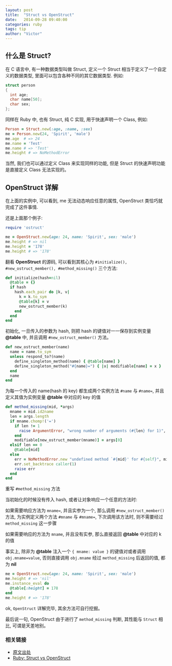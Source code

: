 ```yaml
---
layout: post
title:  "Struct vs OpenStruct"
date:   2014-09-28 09:40:00
categories: ruby
tags: tip
author: "Victor"
---
```


## 什么是 Struct?

在 C 语言中, 有一种数据类型叫做 Struct, 定义一个 Struct 相当于定义了一个自定义的数据类型, 里面可以包含各种不同的其它数据类型. 例如:

```c
struct person
{
  int age;
  char name[50];
  char sex;
};
```

同样在 Ruby 中, 也有 Struct, 纯 C 实现, 用于快速声明一个 Class, 例如:

```ruby
Person = Struct.new(:age, :name, :sex)
me = Person.new(24, 'Spirit', 'male')
me.age  # => 24
me.name = 'Test'
me.name # => 'Test'
me.height # => NoMethodError
```

当然, 我们也可以通过定义 Class 来实现同样的功能, 但是 Struct 的快速声明功能是直接定义 Class 无法实现的。

## OpenStruct 详解

在上面的实例中, 可以看到, me 无法动态响应任意的属性, OpenStruct 类恰巧就完成了这件事情.

还是上面那个例子:

```ruby
require 'ostruct'

me = OpenStruct.new(age: 24, name: 'Spirit', sex: 'male')
me.height # => nil
me.height = '178'
me.height # => '178'
```

翻看 **OpenStruct** 的源码, 可以看到其核心为 ```#initialize(), #new_ostruct_member(), #method_missing()``` 三个方法:

```ruby
def initialize(hash=nil)
  @table = {}
  if hash
    hash.each_pair do |k, v|
      k = k.to_sym
      @table[k] = v
      new_ostruct_member(k)
    end
  end
end
```

初始化, 一旦传入的参数为 hash, 则把 hash 的键值对一一保存到实例变量 **@table** 中, 并且调用 ```#new_ostruct_member()``` 方法。

```ruby
def new_ostruct_member(name)
  name = name.to_sym
  unless respond_to?(name)
    define_singleton_method(name) { @table[name] }
    define_singleton_method("#{name}=") { |x| modifiable[name] = x }
  end
  name
end
```

为每一个传入的 name(hash 的 key) 都生成两个实例方法 ```#name``` 与 ```#name=```, 并且定义其值为实例变量 **@table** 中对应的 key 的值

```ruby
def method_missing(mid, *args)
  mname = mid.id2name
  len = args.length
  if mname.chomp!('=')
    if len != 1
      raise ArgumentError, "wrong number of arguments (#{len} for 1)", caller(1)
    end
    modifiable[new_ostruct_member(mname)] = args[0]
  elsif len == 0
    @table[mid]
  else
    err = NoMethodError.new "undefined method `#{mid}' for #{self}", mid, args
    err.set_backtrace caller(1)
    raise err
  end
end
```

重写 ```#method_missing``` 方法

当初始化的时候没有传入 hash, 或者让对象响应一个任意的方法时:

如果需要响应方法为 ```mname=```, 并且实参为一个, 那么调用 ```#new_ostruct_member()``` 方法, 为实例定义两个方法 ```#mname``` 与 ```#mname=```, 下次调用该方法时, 则不需要经过 ```method_missing``` 这一步骤

如果需要响应的方法为 ```mname```, 并且没有实参, 那么直接返回 **@table** 中对应的 k 的值

事实上, 除非为 **@table** 注入一个 ```{ mname: value }``` 的键值对或者调用 ```obj.mname=value```, 否则直接调用 ```obj.mname``` 经过 ```method_missing``` 后返回的值, 都为 **nil**


```ruby
me = OpenStruct.new(age: 24, name: 'Spirit', sex: 'male')
me.height # => 'nil'
me.instance_eval do
  @table[:height] = 178
end
me.height # => '178'
```

ok, ```OpenStruct``` 详解完毕, 其余方法可自行挖掘。

最后说一句, OpenStruct 由于进行了 ```method_missing``` 判断, 其性能与 ```Struct``` 相比, 可谓是天差地别。

### 相关链接

* [原文出处](https://ruby-china.org/topics/21617)
* [Ruby: Struct vs OpenStruct](http://stackoverflow.com/questions/1177594/ruby-struct-vs-openstruct)
